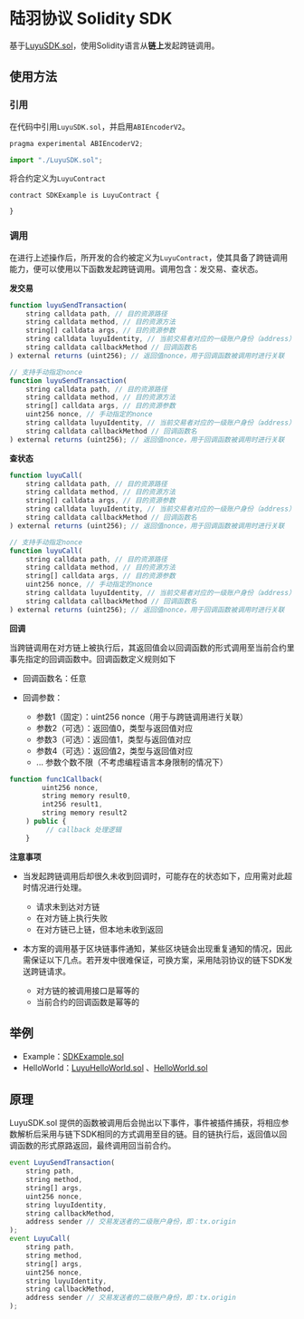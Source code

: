 # 陆羽协议 Solidity SDK

基于[LuyuSDK.sol](LuyuSDK.sol)，使用Solidity语言从**链上**发起跨链调用。

## 使用方法

### 引用

在代码中引用`LuyuSDK.sol`，并启用`ABIEncoderV2`。

``` javascript
pragma experimental ABIEncoderV2;

import "./LuyuSDK.sol";
```

将合约定义为`LuyuContract`

``` javas
contract SDKExample is LuyuContract {

}
```

### 调用

在进行上述操作后，所开发的合约被定义为`LuyuContract`，使其具备了跨链调用能力，便可以使用以下函数发起跨链调用。调用包含：发交易、查状态。

**发交易**

``` javascript
function luyuSendTransaction(
    string calldata path, // 目的资源路径
    string calldata method, // 目的资源方法
    string[] calldata args, // 目的资源参数
    string calldata luyuIdentity, // 当前交易者对应的一级账户身份（address）
    string calldata callbackMethod // 回调函数名
) external returns (uint256); // 返回值nonce，用于回调函数被调用时进行关联

// 支持手动指定nonce
function luyuSendTransaction(
    string calldata path, // 目的资源路径
    string calldata method, // 目的资源方法
    string[] calldata args, // 目的资源参数
    uint256 nonce, // 手动指定的nonce
    string calldata luyuIdentity, // 当前交易者对应的一级账户身份（address）
    string calldata callbackMethod // 回调函数名
) external returns (uint256); // 返回值nonce，用于回调函数被调用时进行关联
```

**查状态**

``` javascript
function luyuCall(
    string calldata path, // 目的资源路径
    string calldata method, // 目的资源方法
    string[] calldata args, // 目的资源参数
    string calldata luyuIdentity, // 当前交易者对应的一级账户身份（address）
    string calldata callbackMethod // 回调函数名
) external returns (uint256); // 返回值nonce，用于回调函数被调用时进行关联

// 支持手动指定nonce
function luyuCall(
    string calldata path, // 目的资源路径
    string calldata method, // 目的资源方法
    string[] calldata args, // 目的资源参数
    uint256 nonce, // 手动指定的nonce
    string calldata luyuIdentity, // 当前交易者对应的一级账户身份（address）
    string calldata callbackMethod // 回调函数名
) external returns (uint256); // 返回值nonce，用于回调函数被调用时进行关联
```

**回调**

当跨链调用在对方链上被执行后，其返回值会以回调函数的形式调用至当前合约里事先指定的回调函数中。回调函数定义规则如下

* 回调函数名：任意

* 回调参数：
  * 参数1（固定）：uint256 nonce（用于与跨链调用进行关联）
  * 参数2（可选）：返回值0，类型与返回值对应
  * 参数3（可选）：返回值1，类型与返回值对应
  * 参数4（可选）：返回值2，类型与返回值对应
  * ... 参数个数不限（不考虑编程语言本身限制的情况下）

```javascript
function func1Callback(
        uint256 nonce,
        string memory result0,
        int256 result1,
        string memory result2
    ) public {
         // callback 处理逻辑   
    }
```

**注意事项**

* 当发起跨链调用后却很久未收到回调时，可能存在的状态如下，应用需对此超时情况进行处理。
  * 请求未到达对方链
  * 在对方链上执行失败
  * 在对方链已上链，但本地未收到返回

* 本方案的调用基于区块链事件通知，某些区块链会出现重复通知的情况，因此需保证以下几点。若开发中很难保证，可换方案，采用陆羽协议的链下SDK发送跨链请求。
  * 对方链的被调用接口是幂等的
  * 当前合约的回调函数是幂等的

## 举例

* Example：[SDKExample.sol](SDKExample.sol)
* HelloWorld：[LuyuHelloWorld.sol](LuyuHelloWorld.sol) 、[HelloWorld.sol](HelloWorld.sol)

## 原理

LuyuSDK.sol 提供的函数被调用后会抛出以下事件，事件被插件捕获，将相应参数解析后采用与链下SDK相同的方式调用至目的链。目的链执行后，返回值以回调函数的形式原路返回，最终调用回当前合约。

``` javascript
event LuyuSendTransaction(
    string path,
    string method,
    string[] args,
    uint256 nonce,
    string luyuIdentity,
    string callbackMethod,
    address sender // 交易发送者的二级账户身份，即：tx.origin
);
event LuyuCall(
    string path,
    string method,
    string[] args,
    uint256 nonce,
    string luyuIdentity,
    string callbackMethod,
    address sender // 交易发送者的二级账户身份，即：tx.origin
);
```

